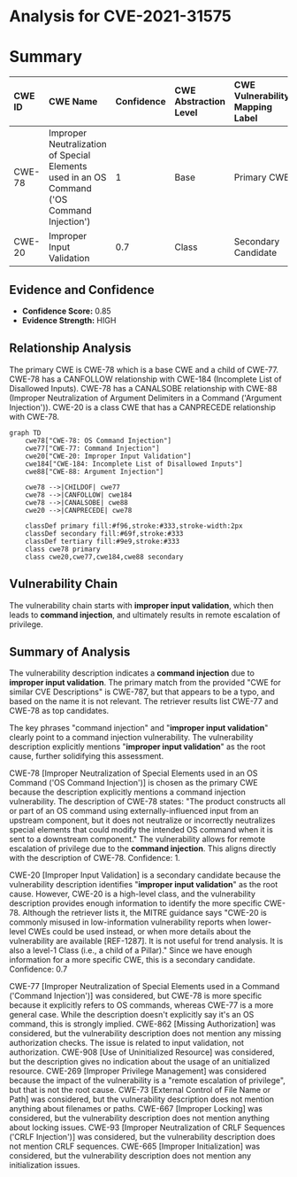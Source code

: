 # Analysis for CVE-2021-31575

# Summary
| CWE ID  | CWE Name                                                                                                | Confidence | CWE Abstraction Level | CWE Vulnerability Mapping Label | CWE-Vulnerability Mapping Notes |
| :-------- | :-------------------------------------------------------------------------------------------------------- | :----------- | :---------------------- | :------------------------------ | :---------------------------------- |
| CWE-78  | Improper Neutralization of Special Elements used in an OS Command ('OS Command Injection') | 1          | Base                    | Primary CWE                     | Allowed                           |
| CWE-20  | Improper Input Validation                                                                               | 0.7        | Class                     | Secondary Candidate             | Discouraged                         |

## Evidence and Confidence

*   **Confidence Score:** 0.85
*   **Evidence Strength:** HIGH

## Relationship Analysis
The primary CWE is CWE-78 which is a base CWE and a child of CWE-77.
CWE-78 has a CANFOLLOW relationship with CWE-184 (Incomplete List of Disallowed Inputs).
CWE-78 has a CANALSOBE relationship with CWE-88 (Improper Neutralization of Argument Delimiters in a Command ('Argument Injection')).
CWE-20 is a class CWE that has a CANPRECEDE relationship with CWE-78.

```mermaid
graph TD
    cwe78["CWE-78: OS Command Injection"]
    cwe77["CWE-77: Command Injection"]
    cwe20["CWE-20: Improper Input Validation"]
    cwe184["CWE-184: Incomplete List of Disallowed Inputs"]
    cwe88["CWE-88: Argument Injection"]

    cwe78 -->|CHILDOF| cwe77
    cwe78 -->|CANFOLLOW| cwe184
    cwe78 -->|CANALSOBE| cwe88
    cwe20 -->|CANPRECEDE| cwe78

    classDef primary fill:#f96,stroke:#333,stroke-width:2px
    classDef secondary fill:#69f,stroke:#333
    classDef tertiary fill:#9e9,stroke:#333
    class cwe78 primary
    class cwe20,cwe77,cwe184,cwe88 secondary
```

## Vulnerability Chain
The vulnerability chain starts with **improper input validation**, which then leads to **command injection**, and ultimately results in remote escalation of privilege.

## Summary of Analysis
The vulnerability description indicates a **command injection** due to **improper input validation**. The primary match from the provided "CWE for similar CVE Descriptions" is CWE-787, but that appears to be a typo, and based on the name it is not relevant. The retriever results list CWE-77 and CWE-78 as top candidates.

The key phrases "command injection" and "**improper input validation**" clearly point to a command injection vulnerability. The vulnerability description explicitly mentions "**improper input validation**" as the root cause, further solidifying this assessment.

CWE-78 [Improper Neutralization of Special Elements used in an OS Command ('OS Command Injection')] is chosen as the primary CWE because the description explicitly mentions a command injection vulnerability. The description of CWE-78 states: "The product constructs all or part of an OS command using externally-influenced input from an upstream component, but it does not neutralize or incorrectly neutralizes special elements that could modify the intended OS command when it is sent to a downstream component." The vulnerability allows for remote escalation of privilege due to the **command injection**. This aligns directly with the description of CWE-78. Confidence: 1.

CWE-20 [Improper Input Validation] is a secondary candidate because the vulnerability description identifies "**improper input validation**" as the root cause. However, CWE-20 is a high-level class, and the vulnerability description provides enough information to identify the more specific CWE-78. Although the retriever lists it, the MITRE guidance says "CWE-20 is commonly misused in low-information vulnerability reports when lower-level CWEs could be used instead, or when more details about the vulnerability are available [REF-1287]. It is not useful for trend analysis. It is also a level-1 Class (i.e., a child of a Pillar)." Since we have enough information for a more specific CWE, this is a secondary candidate. Confidence: 0.7

CWE-77 [Improper Neutralization of Special Elements used in a Command ('Command Injection')] was considered, but CWE-78 is more specific because it explicitly refers to OS commands, whereas CWE-77 is a more general case. While the description doesn't explicitly say it's an OS command, this is strongly implied.
CWE-862 [Missing Authorization] was considered, but the vulnerability description does not mention any missing authorization checks. The issue is related to input validation, not authorization.
CWE-908 [Use of Uninitialized Resource] was considered, but the description gives no indication about the usage of an unitialized resource.
CWE-269 [Improper Privilege Management] was considered because the impact of the vulnerability is a "remote escalation of privilege", but that is not the root cause.
CWE-73 [External Control of File Name or Path] was considered, but the vulnerability description does not mention anything about filenames or paths.
CWE-667 [Improper Locking] was considered, but the vulnerability description does not mention anything about locking issues.
CWE-93 [Improper Neutralization of CRLF Sequences ('CRLF Injection')] was considered, but the vulnerability description does not mention CRLF sequences.
CWE-665 [Improper Initialization] was considered, but the vulnerability description does not mention any initialization issues.